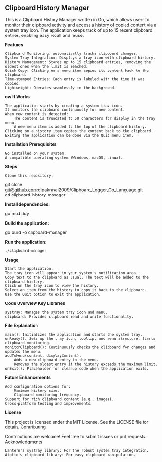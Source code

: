 ## Clipboard History Manager

This is a Clipboard History Manager written in Go, which allows users to monitor their clipboard activity and access a history of copied content via a system tray icon. The application keeps track of up to 15 recent clipboard entries, enabling easy recall and reuse.

<b>Features</b>

    Clipboard Monitoring: Automatically tracks clipboard changes.
    System Tray Integration: Displays a tray icon with clipboard history.
    History Management: Stores up to 15 clipboard entries, removing the oldest ones when the limit is reached.
    Quick Copy: Clicking on a menu item copies its content back to the clipboard.
    Time-stamped Entries: Each entry is labeled with the time it was copied.
    Lightweight: Operates seamlessly in the background.

<b>ow It Works</b>

    The application starts by creating a system tray icon.
    It monitors the clipboard continuously for new content.
    When new content is detected:
        The content is truncated to 50 characters for display in the tray menu.
        A new menu item is added to the top of the clipboard history.
    Clicking on a history item copies the content back to the clipboard.
    Exiting the application can be done via the Quit menu item.

<b>Installation Prerequisites</b>

    Go installed on your system.
    A compatible operating system (Windows, macOS, Linux).

<b>Steps</b>

    Clone this repository:

git clone git@github.com:dipakrasal2009/Clipboard_Logger_Go_Language.git</br>
cd clipboard-history-manager

<b>Install dependencies:</b>

go mod tidy

<b>Build the application:</b>

go build -o clipboard-manager

<b>Run the application:</b>

    ./clipboard-manager

<b>Usage</b>

    Start the application.
    The tray icon will appear in your system's notification area.
    Copy text to the clipboard as usual. The text will be added to the clipboard history.
    Click on the tray icon to view the history.
    Select an item from the history to copy it back to the clipboard.
    Use the Quit option to exit the application.

<b>Code Overview Key Libraries</b>

    systray: Manages the system tray icon and menu.
    clipboard: Provides clipboard read and write functionality.

<b>File Explanation</b>

    main(): Initializes the application and starts the system tray.
    onReady(): Sets up the tray icon, tooltip, and menu structure. Starts clipboard monitoring.
    monitorClipboard(): Continuously checks the clipboard for changes and updates the menu.
    addToMenu(content, displayContent):
        Adds a new clipboard entry to the menu.
        Removes the oldest entry if the history exceeds the maximum limit.
    onExit(): Placeholder for cleanup code when the application exits.

<b>Future Enhancements</b>

    Add configuration options for:
        Maximum history size.
        Clipboard monitoring frequency.
    Support for rich clipboard content (e.g., images).
    Cross-platform testing and improvements.

<b>License</b>

This project is licensed under the MIT License. See the LICENSE file for details.
Contributing

Contributions are welcome! Feel free to submit issues or pull requests.
Acknowledgments

    Lantern's systray library: For the robust system tray integration.
    Atotto's clipboard library: For easy clipboard manipulation.
